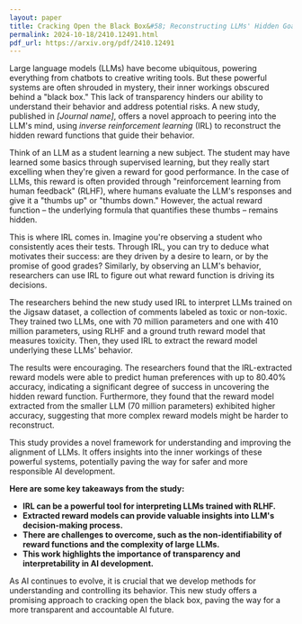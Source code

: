 ```yaml
---
layout: paper
title: Cracking Open the Black Box&#58; Reconstructing LLMs' Hidden Goals with Inverse Reinforcement Learning
permalink: 2024-10-18/2410.12491.html
pdf_url: https://arxiv.org/pdf/2410.12491
---
```


Large language models (LLMs) have become ubiquitous, powering everything from chatbots to creative writing tools. But these powerful systems are often shrouded in mystery, their inner workings obscured behind a "black box." This lack of transparency hinders our ability to understand their behavior and address potential risks. A new study, published in *[Journal name]*, offers a novel approach to peering into the LLM's mind, using *inverse reinforcement learning* (IRL) to reconstruct the hidden reward functions that guide their behavior.

Think of an LLM as a student learning a new subject. The student may have learned some basics through supervised learning, but they really start excelling when they're given a reward for good performance. In the case of LLMs, this reward is often provided through "reinforcement learning from human feedback" (RLHF), where humans evaluate the LLM's responses and give it a "thumbs up" or "thumbs down." However, the actual reward function – the underlying formula that quantifies these thumbs – remains hidden.

This is where IRL comes in. Imagine you're observing a student who consistently aces their tests. Through IRL, you can try to deduce what motivates their success: are they driven by a desire to learn, or by the promise of good grades? Similarly, by observing an LLM's behavior, researchers can use IRL to figure out what reward function is driving its decisions. 

The researchers behind the new study used IRL to interpret LLMs trained on the Jigsaw dataset, a collection of comments labeled as toxic or non-toxic. They trained two LLMs, one with 70 million parameters and one with 410 million parameters, using RLHF and a ground truth reward model that measures toxicity. Then, they used IRL to extract the reward model underlying these LLMs' behavior. 

The results were encouraging. The researchers found that the IRL-extracted reward models were able to predict human preferences with up to 80.40% accuracy, indicating a significant degree of success in uncovering the hidden reward function. Furthermore, they found that the reward model extracted from the smaller LLM (70 million parameters) exhibited higher accuracy, suggesting that more complex reward models might be harder to reconstruct.

This study provides a novel framework for understanding and improving the alignment of LLMs. It offers insights into the inner workings of these powerful systems, potentially paving the way for safer and more responsible AI development.  

**Here are some key takeaways from the study:**

* **IRL can be a powerful tool for interpreting LLMs trained with RLHF.**  
* **Extracted reward models can provide valuable insights into LLM's decision-making process.**
* **There are challenges to overcome, such as the non-identifiability of reward functions and the complexity of large LLMs.**
* **This work highlights the importance of transparency and interpretability in AI development.**

As AI continues to evolve, it is crucial that we develop methods for understanding and controlling its behavior. This new study offers a promising approach to cracking open the black box, paving the way for a more transparent and accountable AI future. 
